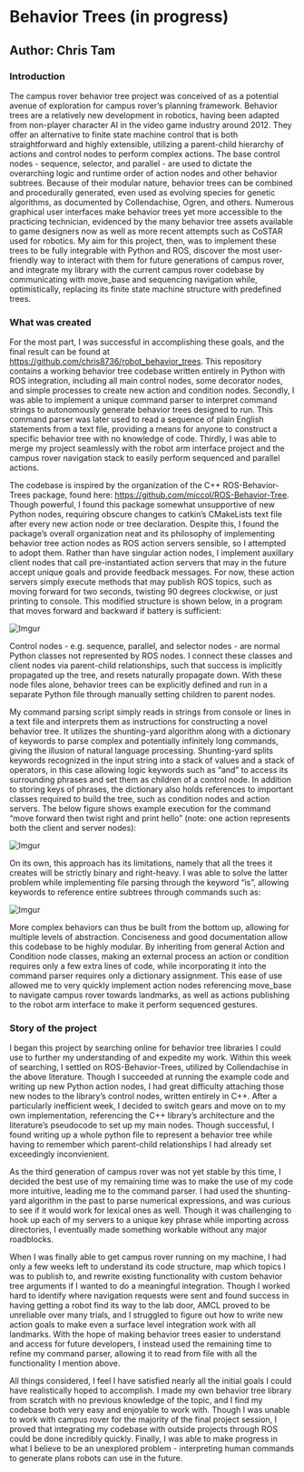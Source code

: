 # Behavior Trees (in progress)

## Author: Chris Tam

### Introduction
  The campus rover behavior tree project was conceived of as a potential avenue of exploration for campus rover’s planning framework. Behavior trees are a relatively new development in robotics, having been adapted from non-player character AI in the video game industry around 2012. They offer an alternative to finite state machine control that is both straightforward and highly extensible, utilizing a parent-child hierarchy of actions and control nodes to perform complex actions. The base control nodes - sequence, selector, and parallel - are used to dictate the overarching logic and runtime order of action nodes and other behavior subtrees. Because of their modular nature, behavior trees can be combined and procedurally generated, even used as evolving species for genetic algorithms, as documented by Collendachise, Ogren, and others. Numerous graphical user interfaces make behavior trees yet more accessible to the practicing technician, evidenced by the many behavior tree assets available to game designers now as well as more recent attempts such as CoSTAR used for robotics. My aim for this project, then, was to implement these trees to be fully integrable with Python and ROS, discover the most user-friendly way to interact with them for future generations of campus rover, and integrate my library with the current campus rover codebase by communicating with move_base and sequencing navigation while, optimistically, replacing its finite state machine structure with predefined trees.

### What was created

  For the most part, I was successful in accomplishing these goals, and the final result can be found at https://github.com/chris8736/robot_behavior_trees. This repository contains a working behavior tree codebase written entirely in Python with ROS integration, including all main control nodes, some decorator nodes, and simple processes to create new action and condition nodes. Secondly, I was able to implement a unique command parser to interpret command strings to autonomously generate behavior trees designed to run. This command parser was later used to read a sequence of plain English statements from a text file, providing a means for anyone to construct a specific behavior tree with no knowledge of code. Thirdly, I was able to merge my project seamlessly with the robot arm interface project and the campus rover navigation stack to easily perform sequenced and parallel actions.

  The codebase is inspired by the organization of the C++ ROS-Behavior-Trees package, found here: https://github.com/miccol/ROS-Behavior-Tree. Though powerful, I found this package somewhat unsupportive of new Python nodes, requiring obscure changes to catkin’s CMakeLists text file after every new action node or tree declaration. Despite this, I found the package’s overall organization neat and its philosophy of implementing behavior tree action nodes as ROS action servers sensible, so I attempted to adopt them. Rather than have singular action nodes, I implement auxillary client nodes that call pre-instantiated action servers that may in the future accept unique goals and provide feedback messages. For now, these action servers simply execute methods that may publish ROS topics, such as moving forward for two seconds, twisting 90 degrees clockwise, or just printing to console. This modified structure is shown below, in a program that moves forward and backward if battery is sufficient:

![Imgur](https://i.imgur.com/iPB6esn.png)

  Control nodes - e.g. sequence, parallel, and selector nodes - are normal Python classes not represented by ROS nodes. I connect these classes and client nodes via parent-child relationships, such that success is implicitly propagated up the tree, and resets naturally propagate down. With these node files alone, behavior trees can be explicitly defined and run in a separate Python file through manually setting children to parent nodes.

  My command parsing script simply reads in strings from console or lines in a text file and interprets them as instructions for constructing a novel behavior tree. It utilizes the shunting-yard algorithm along with a dictionary of keywords to parse complex and potentially infinitely long commands, giving the illusion of natural language processing. Shunting-yard splits keywords recognized in the input string into a stack of values and a stack of operators, in this case allowing logic keywords such as “and” to access its surrounding phrases and set them as children of a control node. In addition to storing keys of phrases, the dictionary also holds references to important classes required to build the tree, such as condition nodes and action servers. The below figure shows example execution for the command “move forward then twist right and print hello” (note: one action represents both the client and server nodes):

![Imgur](https://i.imgur.com/AFWLqD3.png)

  On its own, this approach has its limitations, namely that all the trees it creates will be strictly binary and right-heavy. I was able to solve the latter problem while implementing file parsing through the keyword “is”, allowing keywords to reference entire subtrees through commands such as:

![Imgur](https://i.imgur.com/j4qVVlq.png)

  More complex behaviors can thus be built from the bottom up, allowing for multiple levels of abstraction. 
  Conciseness and good documentation allow this codebase to be highly modular. By inheriting from general Action and Condition node classes, making an external process an action or condition requires only a few extra lines of code, while incorporating it into the command parser requires only a dictionary assignment. This ease of use allowed me to very quickly implement action nodes referencing move_base to navigate campus rover towards landmarks, as well as actions publishing to the robot arm interface to make it perform sequenced gestures.

### Story of the project

  I began this project by searching online for behavior tree libraries I could use to further my understanding of and expedite my work. Within this week of searching, I settled on ROS-Behavior-Trees, utilized by Collendachise in the above literature. Though I succeeded at running the example code and writing up new Python action nodes, I had great difficulty attaching those new nodes to the library’s control nodes, written entirely in C++. After a particularly inefficient week, I decided to switch gears and move on to my own implementation, referencing the C++ library’s architecture and the literature’s pseudocode to set up my main nodes. Though successful, I found writing up a whole python file to represent a behavior tree while having to remember which parent-child relationships I had already set exceedingly inconvienient.
	
  As the third generation of campus rover was not yet stable by this time, I decided the best use of my remaining time was to make the use of my code more intuitive, leading me to the command parser. I had used the shunting-yard algorithm in the past to parse numerical expressions, and was curious to see if it would work for lexical ones as well. Though it was challenging to hook up each of my servers to a unique key phrase while importing across directories, I eventually made something workable without any major roadblocks.
	
  When I was finally able to get campus rover running on my machine, I had only a few weeks left to understand its code structure, map which topics I was to publish to, and rewrite existing functionality with custom behavior tree arguments if I wanted to do a meaningful integration. Though I worked hard to identify where navigation requests were sent and found success in having getting a robot find its way to the lab door, AMCL proved to be unreliable over many trials, and I struggled to figure out how to write new action goals to make even a surface level integration work with all landmarks. With the hope of making behavior trees easier to understand and access for future developers, I instead used the remaining time to refine my command parser, allowing it to read from file with all the functionality I mention above.
	
  All things considered, I feel I have satisfied nearly all the initial goals I could have realistically hoped to accomplish. I made my own behavior tree library from scratch with no previous knowledge of the topic, and I find my codebase both very easy and enjoyable to work with. Though I was unable to work with campus rover for the majority of the final project session, I proved that integrating my codebase with outside projects through ROS could be done incredibly quickly. Finally, I was able to make progress in what I believe to be an unexplored problem - interpreting human commands to generate plans robots can use in the future.


